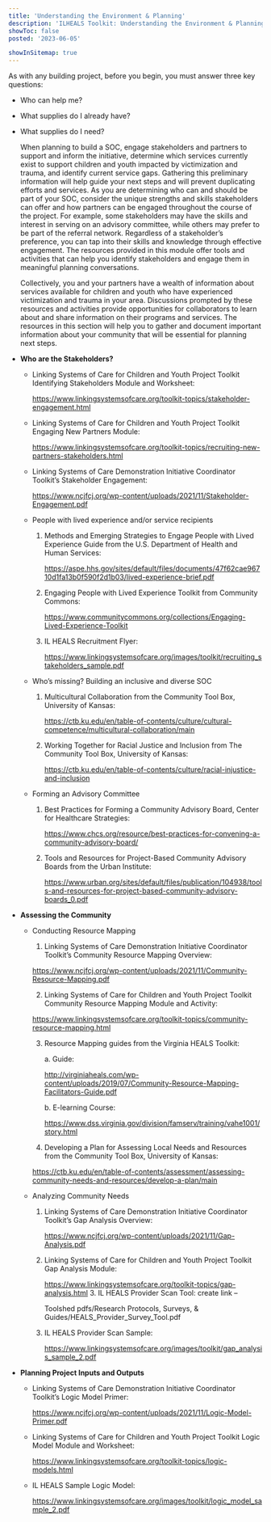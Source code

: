 ```yaml
---
title: 'Understanding the Environment & Planning'
description: 'ILHEALS Toolkit: Understanding the Environment & Planning.'
showToc: false
posted: '2023-06-05'

showInSitemap: true
---
```


As with any building project, before you begin, you must answer three key questions:

- Who can help me?

- What supplies do I already have?

- What supplies do I need?

  When planning to build a SOC, engage stakeholders and partners to support and inform the initiative, determine which services currently exist to support children and youth impacted by victimization and trauma, and identify current service gaps. Gathering this preliminary information will help guide your next steps and will prevent duplicating efforts and services.
  As you are determining who can and should be part of your SOC, consider the unique strengths and skills stakeholders can offer and how partners can be engaged throughout the course of the project. For example, some stakeholders may have the skills and interest in serving on an advisory committee, while others may prefer to be part of the referral network. Regardless of a stakeholder’s preference, you can tap into their skills and knowledge through effective engagement. The resources provided in this module offer tools and activities that can help you identify stakeholders and engage them in meaningful planning conversations.

  Collectively, you and your partners have a wealth of information about services available for children and youth who have experienced victimization and trauma in your area. Discussions prompted by these resources and activities provide opportunities for collaborators to learn about and share information on their programs and services. The resources in this section will help you to gather and document important information about your community that will be essential for planning next steps.

- **Who are the Stakeholders?**

  - Linking Systems of Care for Children and Youth Project Toolkit Identifying Stakeholders Module and Worksheet:

    https://www.linkingsystemsofcare.org/toolkit-topics/stakeholder-engagement.html

  - Linking Systems of Care for Children and Youth Project Toolkit Engaging New Partners Module:

    https://www.linkingsystemsofcare.org/toolkit-topics/recruiting-new-partners-stakeholders.html

  - Linking Systems of Care Demonstration Initiative Coordinator Toolkit’s Stakeholder Engagement:

    https://www.ncjfcj.org/wp-content/uploads/2021/11/Stakeholder-Engagement.pdf

  - People with lived experience and/or service recipients

    1. Methods and Emerging Strategies to Engage People with Lived Experience Guide from the U.S. Department of Health and Human Services:

       https://aspe.hhs.gov/sites/default/files/documents/47f62cae96710d1fa13b0f590f2d1b03/lived-experience-brief.pdf

    2. Engaging People with Lived Experience Toolkit from Community Commons:

       https://www.communitycommons.org/collections/Engaging-Lived-Experience-Toolkit

    3. IL HEALS Recruitment Flyer:

       https://www.linkingsystemsofcare.org/images/toolkit/recruiting_stakeholders_sample.pdf

  - Who’s missing? Building an inclusive and diverse SOC

    1. Multicultural Collaboration from the Community Tool Box, University of Kansas:

       https://ctb.ku.edu/en/table-of-contents/culture/cultural-competence/multicultural-collaboration/main

    2. Working Together for Racial Justice and Inclusion from The Community Tool Box, University of Kansas:

       https://ctb.ku.edu/en/table-of-contents/culture/racial-injustice-and-inclusion

  - Forming an Advisory Committee

    1. Best Practices for Forming a Community Advisory Board, Center for Healthcare Strategies:

       https://www.chcs.org/resource/best-practices-for-convening-a-community-advisory-board/

    2. Tools and Resources for Project-Based Community Advisory Boards from the Urban Institute:

       https://www.urban.org/sites/default/files/publication/104938/tools-and-resources-for-project-based-community-advisory-boards_0.pdf

- **Assessing the Community**

  - Conducting Resource Mapping

    1. Linking Systems of Care Demonstration Initiative Coordinator Toolkit’s Community Resource Mapping Overview:

    https://www.ncjfcj.org/wp-content/uploads/2021/11/Community-Resource-Mapping.pdf

    2. Linking Systems of Care for Children and Youth Project Toolkit Community Resource Mapping Module and Activity:

    https://www.linkingsystemsofcare.org/toolkit-topics/community-resource-mapping.html

    3. Resource Mapping guides from the Virginia HEALS Toolkit:

       a. Guide:

       http://virginiaheals.com/wp-content/uploads/2019/07/Community-Resource-Mapping-Facilitators-Guide.pdf

       b. E-learning Course:

       https://www.dss.virginia.gov/division/famserv/training/vahe1001/story.html

    4. Developing a Plan for Assessing Local Needs and Resources from the Community Tool Box, University of Kansas:

    https://ctb.ku.edu/en/table-of-contents/assessment/assessing-community-needs-and-resources/develop-a-plan/main

  - Analyzing Community Needs

    1. Linking Systems of Care Demonstration Initiative Coordinator Toolkit’s Gap Analysis Overview:

       https://www.ncjfcj.org/wp-content/uploads/2021/11/Gap-Analysis.pdf

    2. Linking Systems of Care for Children and Youth Project Toolkit Gap Analysis Module:

       https://www.linkingsystemsofcare.org/toolkit-topics/gap-analysis.html 3. IL HEALS Provider Scan Tool: create link –

       Toolshed pdfs/Research Protocols, Surveys, & Guides/HEALS_Provider_Survey_Tool.pdf

    3. IL HEALS Provider Scan Sample:

       https://www.linkingsystemsofcare.org/images/toolkit/gap_analysis_sample_2.pdf

- **Planning Project Inputs and Outputs**

  - Linking Systems of Care Demonstration Initiative Coordinator Toolkit’s Logic Model Primer:

    https://www.ncjfcj.org/wp-content/uploads/2021/11/Logic-Model-Primer.pdf

  - Linking Systems of Care for Children and Youth Project Toolkit Logic Model Module and Worksheet:

    https://www.linkingsystemsofcare.org/toolkit-topics/logic-models.html

  - IL HEALS Sample Logic Model:

    https://www.linkingsystemsofcare.org/images/toolkit/logic_model_sample_2.pdf
